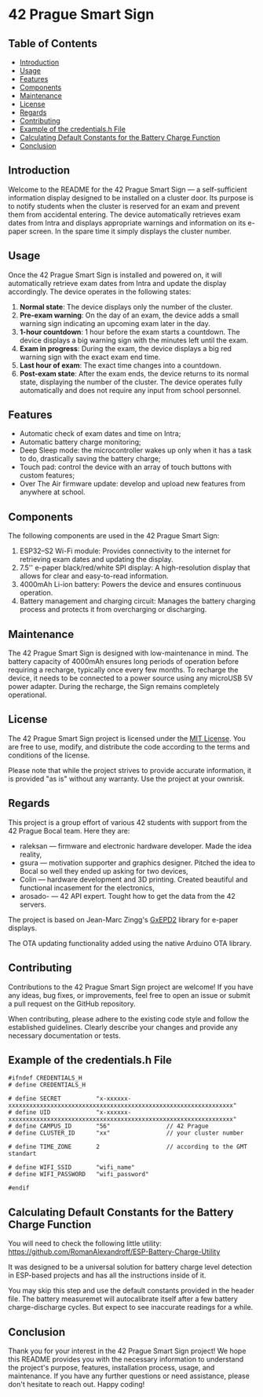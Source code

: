 
# 42 Prague Smart Sign

## Table of Contents

- [Introduction](#introduction)
- [Usage](#usage)
- [Features](#features)
- [Components](#components)
- [Maintenance](#maintenance)
- [License](#license)
- [Regards](#regards)
- [Contributing](#contributing)
- [Example of the credentials.h File](#example)
- [Calculating Default Constants for the Battery Charge Function](#calculating)
- [Conclusion](#conclusion)


## Introduction

Welcome to the README for the 42 Prague Smart Sign — a self-sufficient information display designed to be installed on a cluster door. Its purpose is to notify students when the cluster is reserved for an exam and prevent them from accidental entering. The device automatically retrieves exam dates from Intra and displays appropriate warnings and information on its e-paper screen. In the spare time it simply displays the cluster number.


## Usage

Once the 42 Prague Smart Sign is installed and powered on, it will automatically retrieve exam dates from Intra and update the display accordingly. The device operates in the following states:
1. **Normal state**: The device displays only the number of the cluster.
2. **Pre-exam warning**: On the day of an exam, the device adds a small warning sign indicating an upcoming exam later in the day.
3. **1-hour countdown**: 1 hour before the exam starts a countdown. The device displays a big warning sign with the minutes left until the exam.
4. **Exam in progress**: During the exam, the device displays a big red warning sign with the exact exam end time.
4. **Last hour of exam**: The exact time changes into a countdown.
5. **Post-exam state**: After the exam ends, the device returns to its normal state, displaying the number of the cluster.
The device operates fully automatically and does not require any input from school personnel.


## Features

- Automatic check of exam dates and time on Intra;
- Automatic battery charge monitoring;
- Deep Sleep mode: the microcontroller wakes up only when it has a task to do, drastically saving the battery charge;
- Touch pad: control the device with an array of touch buttons with custom features;
- Over The Air firmware update: develop and upload new features from anywhere at school.


## Components

The following components are used in the 42 Prague Smart Sign:
1. ESP32–S2 Wi-Fi module: Provides connectivity to the internet for retrieving exam dates and updating the display.
2. 7.5'' e-paper black/red/white SPI display: A high-resolution display that allows for clear and easy-to-read information.
3. 4000mAh Li-ion battery: Powers the device and ensures continuous operation.
4. Battery management and charging circuit: Manages the battery charging process and protects it from overcharging or discharging.


## Maintenance

The 42 Prague Smart Sign is designed with low-maintenance in mind. The battery capacity of 4000mAh ensures long periods of operation before requiring a recharge, typically once every few months. To recharge the device, it needs to be connected to a power source using any microUSB 5V power adapter. During the recharge, the Sign remains completely operational.


## License

The 42 Prague Smart Sign project is licensed under the [MIT License](https://opensource.org/licenses/MIT). You are free to use, modify, and distribute the code according to the terms and conditions of the license.

Please note that while the project strives to provide accurate information, it is provided "as is" without any warranty. Use the project at your ownrisk.


## Regards

This project is a group effort of various 42 students with support from the 42 Prague Bocal team. Here they are:
- raleksan — firmware and electronic hardware developer. Made the idea reality,
- gsura — motivation supporter and graphics designer. Pitched the idea to Bocal so well they ended up asking for two devices,
- Colin — hardware development and 3D printing. Created beautiful and functional incasement for the electronics,
- arosado- — 42 API expert. Tought how to get the data from the 42 servers.

The project is based on Jean-Marc Zingg's [GxEPD2](https://github.com/ZinggJM/GxEPD2) library for e-paper displays.

The OTA updating functionality added using the native Arduino OTA library.


## Contributing

Contributions to the 42 Prague Smart Sign project are welcome! If you have any ideas, bug fixes, or improvements, feel free to open an issue or submit a pull request on the GitHub repository.

When contributing, please adhere to the existing code style and follow the established guidelines. Clearly describe your changes and provide any necessary documentation or tests.


## Example of the credentials.h File

```  
#ifndef CREDENTIALS_H
# define CREDENTIALS_H

# define SECRET          "x-xxxxxx-xxxxxxxxxxxxxxxxxxxxxxxxxxxxxxxxxxxxxxxxxxxxxxxxxxxxxxxxxxxxxxxx"
# define UID             "x-xxxxxx-xxxxxxxxxxxxxxxxxxxxxxxxxxxxxxxxxxxxxxxxxxxxxxxxxxxxxxxxxxxxxxxx"
# define CAMPUS_ID       "56"                // 42 Prague
# define CLUSTER_ID      "xx"                // your cluster number

# define TIME_ZONE       2                   // according to the GMT standart

# define WIFI_SSID       "wifi_name"
# define WIFI_PASSWORD   "wifi_password"

#endif
```
 
## Calculating Default Constants for the Battery Charge Function

You will need to check the following little utility:
https://github.com/RomanAlexandroff/ESP-Battery-Charge-Utility
      
It was designed to be a universal solution for battery charge level detection in ESP-based projects and has all the instructions inside of it.

You may skip this step and use the default constants provided in the header file. The battery measuremet will autocalibrate itself after a few battery charge-discharge cycles. But expect to see inaccurate readings for a while.


## Conclusion

Thank you for your interest in the 42 Prague Smart Sign project! We hope this README provides you with the necessary information to understand the project's purpose, features, installation process, usage, and maintenance. If you have any further questions or need assistance, please don't hesitate to reach out. Happy coding!